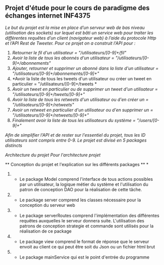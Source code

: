 ## Projet d'étude pour le cours de paradigme des échanges internet INF4375

*Le but du projet est la mise en place d’un serveur web de bas niveau (utilisation des sockets) sur lequel est bâti un service web pour traiter les différentes requêtes d’un client (navigateur web) à l’aide du protocole Http et l’API  Rest de Tweeter. Pour ce projet on a construit l'API pour :*


1. *Retourner le fil d'un utilisateur = "/utilisateurs/[0-9]+/fil"*
2. *Avoir la liste de tous les abonnés d'un utilisateur = "/utilisateurs/[0-9]+/abonnements"*
3. *Ajouter, retourner et supprimer un abonné dans la liste d'un utilisateur = "/utilisateurs/[0-9]+/abonnements/[0-9]+"*
4. *Avoir la liste de tous les tweets d'un utilisateur ou créer un tweet en particulier = "/utilisateurs/[0-9]+/tweets *
5. *Avoir un tweet en particulier ou de supprimer un tweet d'un utilisateur = "/utilisateurs/[0-9]+/tweets/[0-9]+"*
6. *Avoir la liste de tous les retweets d'un utilisateur ou d'en créer un = "/utilisateurs/[0-9]+/retweets"*
7. *Avoir un retweet en particulier d'un utilisateur ou d'en supprimer un = "/utilisateurs/[0-9]+/retweets/[0-9]+"*
8. *Finalement avoir la liste de tous les utilisateurs du système = "/users/[0-9]+"*


*Afin de simplifier l'API et de rester sur l'essentiel du projet, tous les ID utilisateurs sont compris entre 0-9. Le projet est
divisé en 5 packages distincts*


*Architecture du projet  Pour l'architecture projet*

** Conception du projet et l'explication sur les différents packages **
*
1. - Le package Model comprend l'interface de tous actions possibles par un utilisateur, la logique métier du système et l'utilisation du patron de conception DAO pour la réalisation de cette tâche.
2. - Le package server comprend les classes nécessaire pour la conception du serveur web
3. - Le package serverRoutes comprend l'implémentation des différentes requêtes auxquelles le serveur donnera suite. L'utilisation des patrons de conception strategie et commande sont utilisés pour la réalisation de ce package
4. - Le package view comprend le format de réponse que le serveur envoit au client ce qui peut être soit du Json ou un fichier html brut
5. - Le package mainService qui est le point d'entrée du programme
